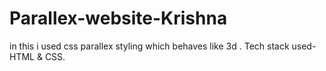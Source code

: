 # Parallex-website-Krishna
in this i used css parallex styling which behaves like 3d . Tech stack used- HTML &amp; CSS.

